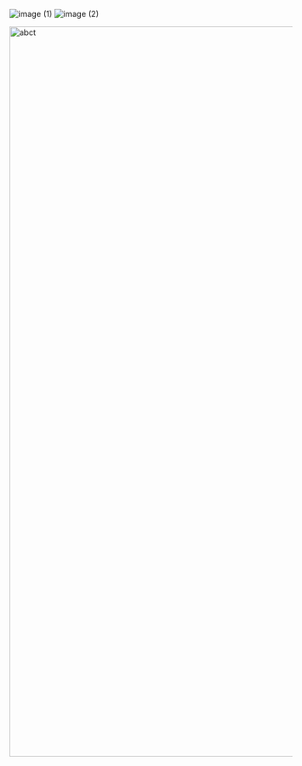 ![image (1)](https://github.com/user-attachments/assets/bc13eafd-837d-4c4a-8e8c-d378df22fbc0)
![image (2)](https://github.com/user-attachments/assets/3a86b080-2c28-42c3-a962-238a4847a083)

<img width="1298" alt="abct" src="https://github.com/user-attachments/assets/b9e906c2-f6be-44b3-8276-6fc2d0bd1288">

